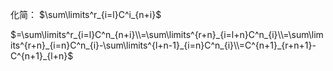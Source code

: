 化简： $\sum\limits^r_{i=l}C^i_{n+i}$

 $=\sum\limits^r_{i=l}C^n_{n+i}\\=\sum\limits^{r+n}_{i=l+n}C^n_{i}\\=\sum\limits^{r+n}_{i=n}C^n_{i}-\sum\limits^{l+n-1}_{i=n}C^n_{i}\\=C^{n+1}_{r+n+1}-C^{n+1}_{l+n}$

